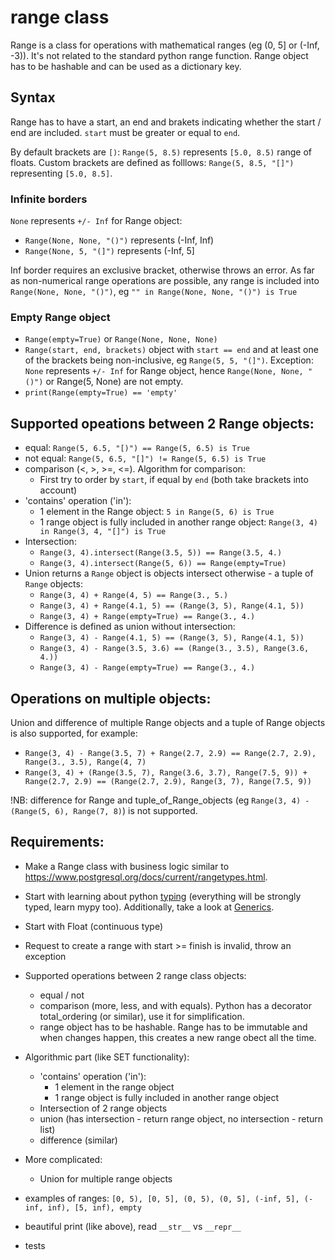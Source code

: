 # range class

Range is a class for operations with mathematical ranges (eg (0, 5] or (-Inf, -3)). It's not related to the standard python range function.
Range object has to be hashable and can be used as a dictionary key.

## Syntax
Range has to have a start, an end and brakets indicating whether the start / end are included. `start` must be greater or equal to `end`.

By default brackets are `[)`: `Range(5, 8.5)` represents `[5.0, 8.5)` range of floats.
Custom brackets are defined as folllows: `Range(5, 8.5, "[]")` representing `[5.0, 8.5]`.

### Infinite borders
`None` represents `+/- Inf` for Range object:
  - `Range(None, None, "()")` represents (-Inf, Inf)
  - `Range(None, 5, "(]")` represents (-Inf, 5]

Inf border requires an exclusive bracket, otherwise throws an error.
As far as non-numerical range operations are possible, any range is included into `Range(None, None, "()")`, eg `"" in Range(None, None, "()") is True`

### Empty Range object
  - `Range(empty=True)` or `Range(None, None, None)`
  - `Range(start, end, brackets)` object with `start == end` and at least one of the brackets being non-inclusive, eg `Range(5, 5, "(]")`.
Exception: `None` represents `+/- Inf` for Range object, hence `Range(None, None, "()")` or Range(5, None) are not empty.
  - `print(Range(empty=True) == 'empty'`

## Supported opeations between 2 Range objects:
  - equal: `Range(5, 6.5, "[)") == Range(5, 6.5) is True`
  - not equal: `Range(5, 6.5, "[]") != Range(5, 6.5) is True`
  - comparison (<, >, >=, <=). Algorithm for comparison:
    - First try to order by `start`, if equal by `end` (both take brackets into account) 
  - 'contains' operation ('in'):
    - 1 element in the Range object: `5 in Range(5, 6) is True`
    - 1 range object is fully included in another range object: `Range(3, 4) in Range(3, 4, "[]") is True`
  - Intersection:
    - `Range(3, 4).intersect(Range(3.5, 5)) == Range(3.5, 4.)`
    - `Range(3, 4).intersect(Range(5, 6)) == Range(empty=True)`
  - Union returns a `Range` object is objects intersect otherwise - a tuple of `Range` objects: 
    - `Range(3, 4) + Range(4, 5) == Range(3., 5.)`
    - `Range(3, 4) + Range(4.1, 5) == (Range(3, 5), Range(4.1, 5))`
    - `Range(3, 4) + Range(empty=True) == Range(3., 4.)`
  - Difference is defined as union without intersection:
    - `Range(3, 4) - Range(4.1, 5) == (Range(3, 5), Range(4.1, 5))`
    - `Range(3, 4) - Range(3.5, 3.6) == (Range(3., 3.5), Range(3.6, 4.))`
    - `Range(3, 4) - Range(empty=True) == Range(3., 4.)`

## Operations on multiple objects:
Union and difference of multiple Range objects and a tuple of Range objects is also supported, for example:
  - `Range(3, 4) - Range(3.5, 7) + Range(2.7, 2.9) == Range(2.7, 2.9), Range(3., 3.5), Range(4, 7)`
  - `Range(3, 4) + (Range(3.5, 7), Range(3.6, 3.7), Range(7.5, 9)) + Range(2.7, 2.9) == (Range(2.7, 2.9), Range(3, 7), Range(7.5, 9))`

!NB: difference for Range and tuple_of_Range_objects (eg `Range(3, 4) - (Range(5, 6), Range(7, 8)`) is not supported.

## Requirements:

- Make a Range class with business logic similar to https://www.postgresql.org/docs/current/rangetypes.html.
- Start with learning about python [typing](https://docs.python.org/3/library/typing.html) (everything will be strongly typed, learn mypy too). Additionally, take a look at [Generics](https://docs.python.org/3/library/typing.html#generics).
- Start with Float (continuous type)
- Request to create a range with start >= finish is invalid, throw an exception
- Supported operations between 2 range class objects:
  - equal / not
  - comparison (more, less, and with equals). Python has a decorator total_ordering (or similar), use it for simplification.
  - range object has to be hashable. Range has to be immutable and when changes happen, this creates a new range obect all the time.

- Algorithmic part (like SET functionality):
  - 'contains' operation ('in'):
    - 1 element in the range object
    - 1 range object is fully included in another range object
  - Intersection of 2 range objects
  - union (has intersection - return range object, no intersection - return list)
  - difference (similar)

- More complicated:
  - Union for multiple range objects

- examples of ranges: `[0, 5), [0, 5], (0, 5), (0, 5], (-inf, 5], (-inf, inf), [5, inf), empty`
- beautiful print (like above), read `__str__` vs `__repr__`

- tests
